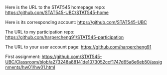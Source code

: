 Here is the URL to the STAT545 homepage repo:
https://github.com/STAT545-UBC/STAT545-home

Here is its corresponding account:
https://github.com/STAT545-UBC

The URL to my participation repo:
https://github.com/harpercheng91/STAT545-participation

The URL to your user account page:
https://github.com/harpercheng91

First assignment:
https://github.com/STAT545-UBC/Classroom/blob/a273248a88141de1073052ccf1747d65a6e6eb50/assignments/hw01/hw01.html
